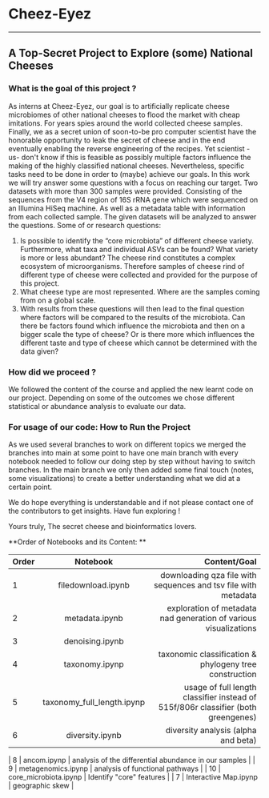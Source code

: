 # Cheez-Eyez
---

## A Top-Secret Project to Explore (some) National Cheeses

### What is the goal of this project ?
As interns at Cheez-Eyez, our goal is to artificially replicate cheese microbiomes of other national cheeses to flood the market with cheap imitations. For years spies around the world collected cheese samples. Finally, we as a secret union of soon-to-be pro computer scientist have the honorable opportunity to leak the secret of cheese and in the end eventually enabling the reverse engineering of the recipes. Yet scientist -us- don't know if this is feasible as possibly multiple factors influence the making of the highly classified national cheeses. Nevertheless, specific tasks need to be done in order to (maybe) achieve our goals. In this work we will try answer some questions with a focus on reaching our target. Two datasets with more than 300 samples were provided. Consisting of the sequences from the V4 region of 16S rRNA gene which were sequenced on an Illumina HiSeq machine. As well as a metadata table with information from each collected sample. The given datasets will be analyzed to answer the questions. Some of or research questions: 
1. Is possible to identify the “core microbiota” of different cheese variety. Furthermore, what taxa and individual ASVs can be found? What variety is more or less abundant? The cheese rind constitutes a complex ecosystem of microorganisms. Therefore samples of cheese rind of different type of cheese were collected and provided for the purpose of this project. 
2. What cheese type are most represented. Where are the samples coming from on a global scale. 
3. With results from these questions will then lead to the final question where factors will be compared to the results of the microbiota. Can there be factors found which influence the microbiota and then on a bigger scale the type of cheese? Or is there more which influences the different taste and type of cheese which cannot be determined with the data given?

### How did we proceed ?
We followed the content of the course and applied the new learnt code on our project. Depending on some of the outcomes we chose different statistical or abundance analysis to evaluate our data. 

### For usage of our code: How to Run the Project
As we used several branches to work on different topics we merged the branches into main at some point to have one main branch with every notebook needed to follow our doing step by step without having to switch branches. In the main branch we only then added some final touch (notes, some visualizations) to create a better understanding what we did at a certain point. 

We do hope everything is understandable and if not please contact one of the contributors to get insights. 
Have fun exploring !

Yours truly,
The secret cheese and bioinformatics lovers.

**Order of Notebooks and its Content: **

| Order   |      Notebook      |  Content/Goal |
|----------|:-------------:|------:|
| 1 | filedownload.ipynb |   downloading qza file with sequences and tsv file with metadata  |
| 2 |  metadata.ipynb | exploration of metadata nad generation of various visualizations |
| 3 |    denoising.ipynb   |    |
| 4 | taxonomy.ipynp |    taxonomic classification & phylogeny tree construction |
| 5 | taxonomy_full_length.ipynp |    usage of full length classifier instead of 515f/806r classifier (both greengenes) |
| 6 | diversity.ipynb |    diversity analysis (alpha and beta) |



| 8 | ancom.ipynp |    analysis of the differential abundance in our samples |
| 9 | metagenomics.ipynp |    analysis of functional pathways |
| 10 | core_microbiota.ipynp |   Identify "core" features |
| 7 | Interactive Map.ipynp |    geographic skew |